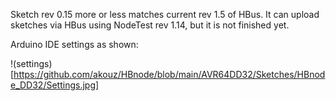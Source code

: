 Sketch rev 0.15 more or less matches current rev 1.5 of HBus. It can upload sketches via HBus using NodeTest rev 1.14, but it is not finished yet.

Arduino IDE settings as shown:

!(settings)[https://github.com/akouz/HBnode/blob/main/AVR64DD32/Sketches/HBnode_DD32/Settings.jpg]
